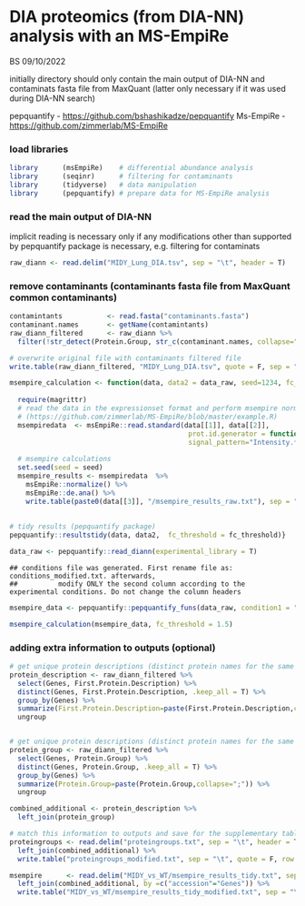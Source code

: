 DIA proteomics (from DIA-NN) analysis with an MS-EmpiRe
================
BS
09/10/2022

initially directory should only contain the main output of DIA-NN and
contaminats fasta file from MaxQuant (latter only necessary if it was
used during DIA-NN search)

pepquantify - <https://github.com/bshashikadze/pepquantify> Ms-EmpiRe -
<https://github.com/zimmerlab/MS-EmpiRe>

### load libraries

``` r
library      (msEmpiRe)    # differential abundance analysis
library      (seqinr)      # filtering for contaminants
library      (tidyverse)   # data manipulation
library      (pepquantify) # prepare data for MS-EmpiRe analysis
```

### read the main output of DIA-NN

implicit reading is necessary only if any modifications other than
supported by pepquantify package is necessary, e.g. filtering for
contaminats

``` r
raw_diann <- read.delim("MIDY_Lung_DIA.tsv", sep = "\t", header = T) 
```

### remove contaminants (contaminants fasta file from MaxQuant common contaminants)

``` r
contamintants           <- read.fasta("contaminants.fasta")
contaminant.names       <- getName(contamintants) 
raw_diann_filtered      <- raw_diann %>% 
  filter(!str_detect(Protein.Group, str_c(contaminant.names, collapse="|")))

# overwrite original file with contaminants filtered file
write.table(raw_diann_filtered, "MIDY_Lung_DIA.tsv", quote = F, sep = "\t", row.names = F)
```

``` r
msempire_calculation <- function(data, data2 = data_raw, seed=1234, fc_threshold = 1.5) {
  
  require(magrittr)
  # read the data in the expressionset format and perform msempire normalization and quantification  
  # (https://github.com/zimmerlab/MS-EmpiRe/blob/master/example.R)
  msempiredata  <- msEmpiRe::read.standard(data[[1]], data[[2]],
                                            prot.id.generator = function(pep) unlist(strsplit(pep, "\\.[0-9]*$"))[1],
                                            signal_pattern="Intensity.*")
  
  # msempire calculations
  set.seed(seed = seed)
  msempire_results <- msempiredata  %>%
    msEmpiRe::normalize() %>%
    msEmpiRe::de.ana() %>%
    write.table(paste0(data[[3]], "/msempire_results_raw.txt"), sep = "\t", row.names = F)
  
  
# tidy results (pepquantify package)
pepquantify::resultstidy(data, data2,  fc_threshold = fc_threshold)}
```

``` r
data_raw <- pepquantify::read_diann(experimental_library = T)
```

    ## conditions file was generated. First rename file as: conditions_modified.txt. afterwards,
    ##          modify ONLY the second column according to the experimental conditions. Do not change the column headers

``` r
msempire_data <- pepquantify::pepquantify_funs(data_raw, condition1 = "MIDY", condition2 = "WT", imputation = TRUE)
```

``` r
msempire_calculation(msempire_data, fc_threshold = 1.5)
```

### adding extra information to outputs (optional)

``` r
# get unique protein descriptions (distinct protein names for the same genes will be aggregated in one row separated by semicolon)
protein_description <- raw_diann_filtered %>% 
  select(Genes, First.Protein.Description) %>% 
  distinct(Genes, First.Protein.Description, .keep_all = T) %>% 
  group_by(Genes) %>% 
  summarize(First.Protein.Description=paste(First.Protein.Description,collapse=";")) %>% 
  ungroup


# get unique protein descriptions (distinct protein names for the same genes will be aggregated in one row separated by semicolon)
protein_group <- raw_diann_filtered %>% 
  select(Genes, Protein.Group) %>% 
  distinct(Genes, Protein.Group, .keep_all = T) %>% 
  group_by(Genes) %>% 
  summarize(Protein.Group=paste(Protein.Group,collapse=";")) %>% 
  ungroup

combined_additional <- protein_description %>% 
  left_join(protein_group)
```

``` r
# match this information to outputs and save for the supplementary tables
proteingroups <- read.delim("proteingroups.txt", sep = "\t", header = T) %>% 
  left_join(combined_additional) %>% 
  write.table("proteingroups_modified.txt", sep = "\t", quote = F, row.names = F)
```


``` r
msempire      <- read.delim("MIDY_vs_WT/msempire_results_tidy.txt", sep = "\t", header = T) %>% 
  left_join(combined_additional, by =c("accession"="Genes")) %>% 
  write.table("MIDY_vs_WT/msempire_results_tidy_modified.txt", sep = "\t", quote = F, row.names = F)
```
